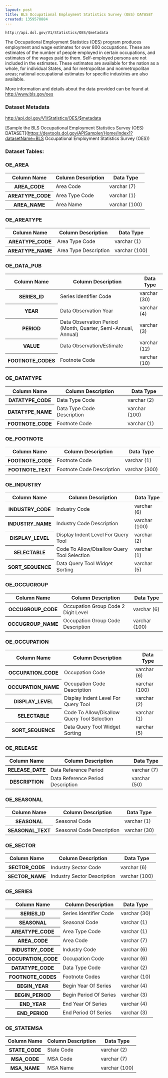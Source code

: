 ```yaml
---
layout: post
title: BLS Occupational Employment Statistics Survey (OES) DATASET
created: 1359578884
---
```


```
http://api.dol.gov/V1/Statistics/OES/$metadata
```

<p>The Occupational Employment Statistics (OES) program produces employment and wage estimates for over 800 occupations. These are estimates of the number of people employed in certain occupations, and estimates of the wages paid to them. Self-employed persons are not included in the estimates. These estimates are available for the nation as a whole, for individual States, and for metropolitan and nonmetropolitan areas; national occupational estimates for specific industries are also available.</p>

<p>More information and details about the data provided can be found at <a href="http://www.bls.gov/oes">http://www.bls.gov/oes</a></p>


### Dataset Metadata  
http://api.dol.gov/V1/Statistics/OES/$metadata

[Sample the BLS Occupational Employment Statistics Survey (OES) DATASET](https://devtools.dol.gov/APISampler/Home/Index1?datasetName=BLS Occupational Employment Statistics Survey (OES))  

### Dataset Tables:  
<h3>OE_AREA</h3>

<table>
	<thead>
		<tr>
			<th>Column Name</th>
			<th>Column Description</th>
			<th>Data Type</th>
		</tr>
	</thead>
	<tbody>
		<tr>
			<th>AREA_CODE</th>
			<td>Area Code</td>
			<td>varchar (7)</td>
		</tr>
		<tr>
			<th>AREATYPE_CODE</th>
			<td>Area Type Code</td>
			<td>varchar (1)</td>
		</tr>
		<tr>
			<th>AREA_NAME</th>
			<td>Area Name</td>
			<td>varchar (100)</td>
		</tr>
	</tbody>
</table>
<h3>OE_AREATYPE</h3>

<table>
	<thead>
		<tr>
			<th>Column Name</th>
			<th>Column Description</th>
			<th>Data Type</th>
		</tr>
	</thead>
	<tbody>
		<tr>
			<th>AREATYPE_CODE</th>
			<td>Area Type Code</td>
			<td>varchar (1)</td>
		</tr>
		<tr>
			<th>AREATYPE_NAME</th>
			<td>Area Type Description</td>
			<td>varchar (100)</td>
		</tr>
	</tbody>
</table>
<h3>OE_DATA_PUB</h3>

<table>
	<thead>
		<tr>
			<th>Column Name</th>
			<th>Column Description</th>
			<th>Data Type</th>
		</tr>
	</thead>
	<tbody>
		<tr>
			<th>SERIES_ID</th>
			<td>Series Identifier Code</td>
			<td>varchar (30)</td>
		</tr>
		<tr>
			<th>YEAR</th>
			<td>Data Observation Year</td>
			<td>varchar (4)</td>
		</tr>
		<tr>
			<th>PERIOD</th>
			<td>Data Observation Period (Month, Quarter, Semi-Annual, Annual)</td>
			<td>varchar (3)</td>
		</tr>
		<tr>
			<th>VALUE</th>
			<td>Data Observation/Estimate</td>
			<td>varchar (12)</td>
		</tr>
		<tr>
			<th>FOOTNOTE_CODES</th>
			<td>Footnote Code</td>
			<td>varchar (10)</td>
		</tr>
	</tbody>
</table>
<h3>OE_DATATYPE</h3>

<table>
	<thead>
		<tr>
			<th>Column Name</th>
			<th>Column Description</th>
			<th>Data Type</th>
		</tr>
	</thead>
	<tbody>
		<tr>
			<th>DATATYPE_CODE</th>
			<td>Data Type Code</td>
			<td>varchar (2)</td>
		</tr>
		<tr>
			<th>DATATYPE_NAME</th>
			<td>Data Type Code Description</td>
			<td>varchar (100)</td>
		</tr>
		<tr>
			<th>FOOTNOTE_CODE</th>
			<td>Footnote Code</td>
			<td>varchar (1)</td>
		</tr>
	</tbody>
</table>
<h3>OE_FOOTNOTE</h3>

<table>
	<thead>
		<tr>
			<th>Column Name</th>
			<th>Column Description</th>
			<th>Data Type</th>
		</tr>
	</thead>
	<tbody>
		<tr>
			<th>FOOTNOTE_CODE</th>
			<td>Footnote Code</td>
			<td>varchar (1)</td>
		</tr>
		<tr>
			<th>FOOTNOTE_TEXT</th>
			<td>Footnote Code Description</td>
			<td>varchar (300)</td>
		</tr>
	</tbody>
</table>
<h3>OE_INDUSTRY</h3>

<table>
	<thead>
		<tr>
			<th>Column Name</th>
			<th>Column Description</th>
			<th>Data Type</th>
		</tr>
	</thead>
	<tbody>
		<tr>
			<th>INDUSTRY_CODE</th>
			<td>Industry Code</td>
			<td>varchar (6)</td>
		</tr>
		<tr>
			<th>INDUSTRY_NAME</th>
			<td>Industry Code Description</td>
			<td>varchar (100)</td>
		</tr>
		<tr>
			<th>DISPLAY_LEVEL</th>
			<td>Display Indent Level For Query Tool</td>
			<td>varchar (2)</td>
		</tr>
		<tr>
			<th>SELECTABLE</th>
			<td>Code To Allow/Disallow Query Tool Selection</td>
			<td>varchar (1)</td>
		</tr>
		<tr>
			<th>SORT_SEQUENCE</th>
			<td>Data Query Tool Widget Sorting</td>
			<td>varchar (5)</td>
		</tr>
	</tbody>
</table>
<h3>OE_OCCUGROUP</h3>

<table>
	<thead>
		<tr>
			<th>Column Name</th>
			<th>Column Description</th>
			<th>Data Type</th>
		</tr>
	</thead>
	<tbody>
		<tr>
			<th>OCCUGROUP_CODE</th>
			<td>Occupation Group Code 2 Digit Level</td>
			<td>varchar (6)</td>
		</tr>
		<tr>
			<th>OCCUGROUP_NAME</th>
			<td>Occupation Group Code Description</td>
			<td>varchar (100)</td>
		</tr>
	</tbody>
</table>
<h3>OE_OCCUPATION</h3>

<table>
	<thead>
		<tr>
			<th>Column Name</th>
			<th>Column Description</th>
			<th>Data Type</th>
		</tr>
	</thead>
	<tbody>
		<tr>
			<th>OCCUPATION_CODE</th>
			<td>Occupation Code</td>
			<td>varchar (6)</td>
		</tr>
		<tr>
			<th>OCCUPATION_NAME</th>
			<td>Occupation Code Description</td>
			<td>varchar (100)</td>
		</tr>
		<tr>
			<th>DISPLAY_LEVEL</th>
			<td>Display Indent Level For Query Tool</td>
			<td>varchar (2)</td>
		</tr>
		<tr>
			<th>SELECTABLE</th>
			<td>Code To Allow/Disallow Query Tool Selection</td>
			<td>varchar (1)</td>
		</tr>
		<tr>
			<th>SORT_SEQUENCE</th>
			<td>Data Query Tool Widget Sorting</td>
			<td>varchar (5)</td>
		</tr>
	</tbody>
</table>
<h3>OE_RELEASE</h3>

<table>
	<thead>
		<tr>
			<th>Column Name</th>
			<th>Column Description</th>
			<th>Data Type</th>
		</tr>
	</thead>
	<tbody>
		<tr>
			<th>RELEASE_DATE</th>
			<td>Data Reference Period</td>
			<td>varchar (7)</td>
		</tr>
		<tr>
			<th>DESCRIPTION</th>
			<td>Data Reference Period Description</td>
			<td>varchar (50)</td>
		</tr>
	</tbody>
</table>
<h3>OE_SEASONAL</h3>

<table>
	<thead>
		<tr>
			<th>Column Name</th>
			<th>Column Description</th>
			<th>Data Type</th>
		</tr>
	</thead>
	<tbody>
		<tr>
			<th>SEASONAL</th>
			<td>Seasonal Code</td>
			<td>varchar (1)</td>
		</tr>
		<tr>
			<th>SEASONAL_TEXT</th>
			<td>Seasonal Code Description</td>
			<td>varchar (30)</td>
		</tr>
	</tbody>
</table>
<h3>OE_SECTOR</h3>

<table>
	<thead>
		<tr>
			<th>Column Name</th>
			<th>Column Description</th>
			<th>Data Type</th>
		</tr>
	</thead>
	<tbody>
		<tr>
			<th>SECTOR_CODE</th>
			<td>Industry Sector Code</td>
			<td>varchar (6)</td>
		</tr>
		<tr>
			<th>SECTOR_NAME</th>
			<td>Industry Sector Description</td>
			<td>varchar (100)</td>
		</tr>
	</tbody>
</table>
<h3>OE_SERIES</h3>

<table>
	<thead>
		<tr>
			<th>Column Name</th>
			<th>Column Description</th>
			<th>Data Type</th>
		</tr>
	</thead>
	<tbody>
		<tr>
			<th>SERIES_ID</th>
			<td>Series Identifier Code</td>
			<td>varchar (30)</td>
		</tr>
		<tr>
			<th>SEASONAL</th>
			<td>Seasonal Code</td>
			<td>varchar (1)</td>
		</tr>
		<tr>
			<th>AREATYPE_CODE</th>
			<td>Area Type Code</td>
			<td>varchar (1)</td>
		</tr>
		<tr>
			<th>AREA_CODE</th>
			<td>Area Code</td>
			<td>varchar (7)</td>
		</tr>
		<tr>
			<th>INDUSTRY_CODE</th>
			<td>Industry Code</td>
			<td>varchar (6)</td>
		</tr>
		<tr>
			<th>OCCUPATION_CODE</th>
			<td>Occupation Code</td>
			<td>varchar (6)</td>
		</tr>
		<tr>
			<th>DATATYPE_CODE</th>
			<td>Data Type Code</td>
			<td>varchar (2)</td>
		</tr>
		<tr>
			<th>FOOTNOTE_CODES</th>
			<td>Footnote Codes</td>
			<td>varchar (10)</td>
		</tr>
		<tr>
			<th>BEGIN_YEAR</th>
			<td>Begin Year Of Series</td>
			<td>varchar (4)</td>
		</tr>
		<tr>
			<th>BEGIN_PERIOD</th>
			<td>Begin Period Of Series</td>
			<td>varchar (3)</td>
		</tr>
		<tr>
			<th>END_YEAR</th>
			<td>End Year Of Series</td>
			<td>varchar (4)</td>
		</tr>
		<tr>
			<th>END_PERIOD</th>
			<td>End Period Of Series</td>
			<td>varchar (3)</td>
		</tr>
	</tbody>
</table>
<h3>OE_STATEMSA</h3>

<table>
	<thead>
		<tr>
			<th>Column Name</th>
			<th>Column Description</th>
			<th>Data Type</th>
		</tr>
	</thead>
	<tbody>
		<tr>
			<th>STATE_CODE</th>
			<td>State Code</td>
			<td>varchar (2)</td>
		</tr>
		<tr>
			<th>MSA_CODE</th>
			<td>MSA Code</td>
			<td>varchar (7)</td>
		</tr>
		<tr>
			<th>MSA_NAME</th>
			<td>MSA Name</td>
			<td>varchar (100)</td>
		</tr>
	</tbody>
</table>
